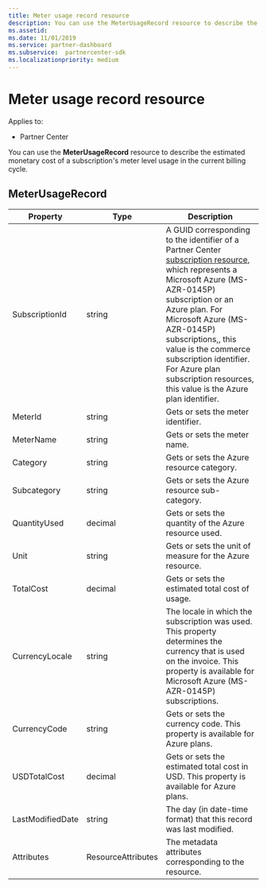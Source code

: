 ```yaml
---
title: Meter usage record resource
description: You can use the MeterUsageRecord resource to describe the estimated monetary cost of a subscription's meter level usage in the current billing cycle.
ms.assetid: 
ms.date: 11/01/2019
ms.service: partner-dashboard
ms.subservice:  partnercenter-sdk
ms.localizationpriority: medium
---
```


# Meter usage record resource

Applies to:

- Partner Center

You can use the **MeterUsageRecord** resource to describe the estimated monetary cost of a subscription's meter level usage in the current billing cycle.

## MeterUsageRecord

| Property         | Type               | Description                                                                                   |
|------------------|--------------------|-----------------------------------------------------------------------------------------------|
| SubscriptionId           | string             | A GUID corresponding to the identifier of a Partner Center [subscription resource](subscription-resources.md#subscription), which represents a Microsoft Azure (MS-AZR-0145P) subscription or an Azure plan. For Microsoft Azure (MS-AZR-0145P) subscriptions,, this value is the commerce subscription identifier. For Azure plan subscription resources, this value is the Azure plan identifier.                  |
| MeterId  | string             | Gets or sets the meter identifier.                                                        |
| MeterName          | string             | Gets or sets the meter name.                                       |
| Category               | string             | Gets or sets the Azure resource category.                                                 |
| Subcategory             | string             |  Gets or sets the Azure resource sub-category.                                                     |
| QuantityUsed        | decimal             | Gets or sets the quantity of the Azure resource used.   |
| Unit   | string             | Gets or sets the unit of measure for the Azure resource. |
| TotalCost   | decimal             | Gets or sets the estimated total cost of usage. |
| CurrencyLocale   | string             | The locale in which the subscription was used. This property determines the currency that is used on the invoice. This property is available for Microsoft Azure (MS-AZR-0145P) subscriptions. |
| CurrencyCode   | string             | Gets or sets the currency code. This property is available for Azure plans.                                         |
| USDTotalCost   | decimal             | Gets or sets the estimated total cost in USD. This property is available for Azure plans.                                         |
| LastModifiedDate | string             | The day (in date-time format) that this record was last modified.                             |
| Attributes       | ResourceAttributes | The metadata attributes corresponding to the resource.                                        |                                           |
